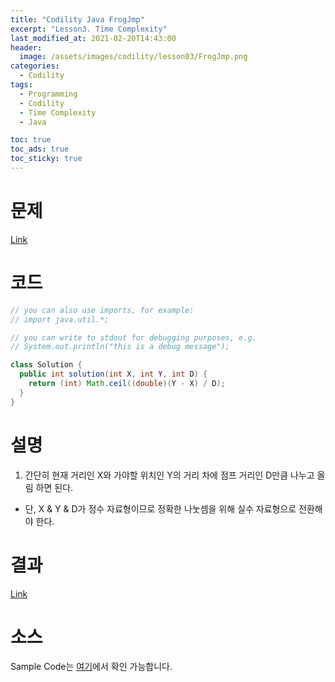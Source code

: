 ```yaml
---
title: "Codility Java FrogJmp"
excerpt: "Lesson3. Time Complexity"
last_modified_at: 2021-02-20T14:43:00
header:
  image: /assets/images/codility/lesson03/FrogJmp.png
categories:
  - Codility
tags:
  - Programming
  - Codility
  - Time Complexity
  - Java

toc: true
toc_ads: true
toc_sticky: true
---
```

# 문제
[Link](https://app.codility.com/programmers/lessons/3-time_complexity/frog_jmp/)

# 코드
```java
// you can also use imports, for example:
// import java.util.*;

// you can write to stdout for debugging purposes, e.g.
// System.out.println("this is a debug message");

class Solution {
  public int solution(int X, int Y, int D) {
    return (int) Math.ceil((double)(Y - X) / D);
  }
}
```

# 설명
1. 간단히 현재 거리인 X와 가야할 위치인 Y의 거리 차에 점프 거리인 D만큼 나누고 올림 하면 된다.
- 단, X & Y & D가 정수 자료형이므로 정확한 나눗셈을 위해 실수 자료형으로 전환해야 한다.

# 결과
[Link](https://app.codility.com/demo/results/training8JZJC2-DF5/)

# 소스
Sample Code는 [여기](https://github.com/GracefulSoul/codility/blob/master/src/main/java/gracefulsoul/lesson03/FrogJmp.java)에서 확인 가능합니다.